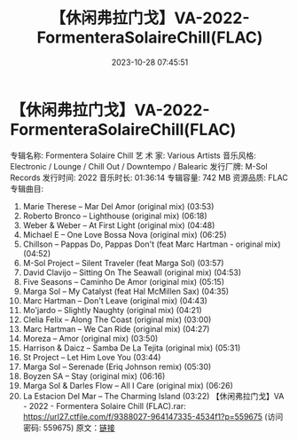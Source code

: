 ﻿---
title: 【休闲弗拉门戈】VA-2022-FormenteraSolaireChill(FLAC)
date: 2023-10-28 07:45:51
categories: 古典音乐、新世纪、纯音雅乐
tags: 纯音雅乐
---
# 【休闲弗拉门戈】VA-2022-FormenteraSolaireChill(FLAC)

专辑名称: Formentera Solaire Chill
艺 术 家: Various Artists
音乐风格: Electronic / Lounge / Chill Out / Downtempo / Balearic
发行厂牌: M-Sol Records
发行时间: 2022
音乐时长: 01:36:14
专辑容量: 742 MB
资源品质: FLAC
专辑曲目:
01. Marie Therese – Mar Del Amor (original mix) (03:53)
02. Roberto Bronco – Lighthouse (original mix) (06:18)
03. Weber & Weber – At First Light (original mix)
(04:48)
04. Michael E – One Love Bossa Nova (original mix) (06:25)
05. Chillson – Pappas Do, Pappas Don't (feat Marc Hartman -
original mix) (04:52)
06. M-Sol Project – Silent Traveler (feat Marga Sol) (03:57)
07. David Clavijo – Sitting On The Seawall (original mix)
(04:53)
08. Five Seasons – Caminho De Amor (original mix) (05:15)
09. Marga Sol – My Catalyst (feat Hal McMillen Sax) (04:35)
10. Marc Hartman – Don't Leave (original mix) (04:43)
11. Mo'jardo – Slightly Naughty (original mix) (04:21)
12. Clelia Felix – Along The Coast (original mix) (03:00)
13. Marc Hartman – We Can Ride (original mix) (04:27)
14. Moreza – Amor (original mix) (03:50)
15. Harrison & Daicz – Samba De La Tejita (original mix)
(05:31)
16. St Project – Let Him Love You (03:44)
17. Marga Sol – Serenade (Eriq Johnson remix) (05:30)
18. Boyzen SA – Stay (original mix) (06:16)
19. Marga Sol & Darles Flow – All I Care (original mix)
(06:26)
20. La Estacion Del Mar – The Charming Island (03:22)
【休闲弗拉门戈】VA - 2022 - Formentera Solaire Chill (FLAC).rar:
https://url27.ctfile.com/f/9388027-964147335-4534f1?p=559675
(访问密码: 559675)
原文：[链接](https://blog.sina.com.cn/s/blog_1647c7e76010313n5.html)